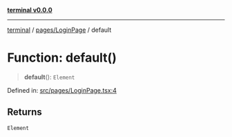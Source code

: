 [**terminal v0.0.0**](../../../README.md)

***

[terminal](../../../README.md) / [pages/LoginPage](../README.md) / default

# Function: default()

> **default**(): `Element`

Defined in: [src/pages/LoginPage.tsx:4](https://github.com/FlaviusAugustus/TERMINAL/blob/258124fac8603be0937ac71a9a4235f9a6b6ea30/Client/src/pages/LoginPage.tsx#L4)

## Returns

`Element`
